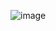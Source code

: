 ![image](https://github.com/dhruvabhat24/Leetcode-2024/assets/122305929/127de3e4-6b2d-4517-a61c-27227e730b60)
